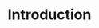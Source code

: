 ---
layout : part
title : Introduction
slug : introduction
description : "Découvrir le plan de formation"
image : 
in_book: true
order : 0
---